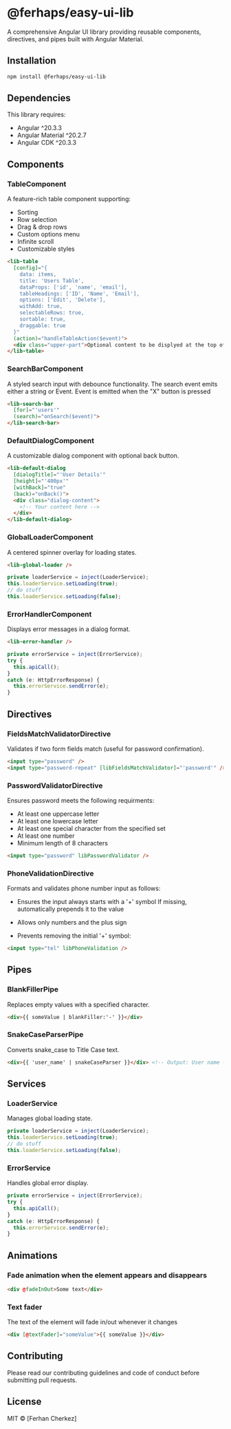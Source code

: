 # @ferhaps/easy-ui-lib

A comprehensive Angular UI library providing reusable components, directives, and pipes built with Angular Material.

## Installation

```bash
npm install @ferhaps/easy-ui-lib
```

## Dependencies

This library requires:
- Angular ^20.3.3
- Angular Material ^20.2.7
- Angular CDK ^20.3.3

## Components

### TableComponent
A feature-rich table component supporting:
- Sorting
- Row selection
- Drag & drop rows
- Custom options menu
- Infinite scroll
- Customizable styles

```html
<lib-table
  [config]="{
    data: items,
    title: 'Users Table',
    dataProps: ['id', 'name', 'email'],
    tableHeadings: ['ID', 'Name', 'Email'],
    options: ['Edit', 'Delete'],
    withAdd: true,
    selectableRows: true,
    sortable: true,
    draggable: true
  }"
  (action)="handleTableAction($event)">
  <div class="upper-part">Optional content to be displyed at the top of the table</div>
</lib-table>
```

### SearchBarComponent
A styled search input with debounce functionality.
The search event emits either a string or Event. Event is emitted when the "X" button is pressed
```html
<lib-search-bar
  [for]="'users'"
  (search)="onSearch($event)">
</lib-search-bar>
```

### DefaultDialogComponent
A customizable dialog component with optional back button.
```html
<lib-default-dialog
  [dialogTitle]="'User Details'"
  [height]="'400px'"
  [withBack]="true"
  (back)="onBack()">
  <div class="dialog-content">
    <!-- Your content here -->
  </div>
</lib-default-dialog>
```

### GlobalLoaderComponent
A centered spinner overlay for loading states.
```html
<lib-global-loader />
```

``` typescript
private loaderService = inject(LoaderService);
this.loaderService.setLoading(true);
// do stuff
this.loaderService.setLoading(false);
```

### ErrorHandlerComponent
Displays error messages in a dialog format.
```html
<lib-error-handler />
```
``` typescript
private errorService = inject(ErrorService);
try {
  this.apiCall();
}
catch (e: HttpErrorResponse) {
  this.errorService.sendError(e);
}
```

## Directives

### FieldsMatchValidatorDirective
Validates if two form fields match (useful for password confirmation).
```html
<input type="password" />
<input type="password-repeat" [libFieldsMatchValidator]="'password'" />
```

### PasswordValidatorDirective
Ensures password meets the following requirments:
* At least one uppercase letter
* At least one lowercase letter
* At least one special character from the specified set
* At least one number
* Minimum length of 8 characters

```html
<input type="password" libPasswordValidator />
```

### PhoneValidationDirective
Formats and validates phone number input as follows:
* Ensures the input always starts with a '+' symbol
If missing, automatically prepends it to the value

* Allows only numbers and the plus sign

* Prevents removing the initial '+' symbol:

```html
<input type="tel" libPhoneValidation />
```

## Pipes

### BlankFillerPipe
Replaces empty values with a specified character.
```html
<div>{{ someValue | blankFiller:'-' }}</div>
```

### SnakeCaseParserPipe
Converts snake_case to Title Case text.
```html
<div>{{ 'user_name' | snakeCaseParser }}</div> <!-- Output: User name -->
```

## Services

### LoaderService
Manages global loading state.
```typescript
private loaderService = inject(LoaderService);
this.loaderService.setLoading(true);
// do stuff
this.loaderService.setLoading(false);
```

### ErrorService
Handles global error display.
```typescript
private errorService = inject(ErrorService);
try {
  this.apiCall();
}
catch (e: HttpErrorResponse) {
  this.errorService.sendError(e);
}
```

## Animations

### Fade animation when the element appears and disappears
```html
<div @fadeInOut>Some text</div>
```

### Text fader
The text of the element will fade in/out whenever it changes
```html
<div [@textFader]="someValue">{{ someValue }}</div>
```

## Contributing
Please read our contributing guidelines and code of conduct before submitting pull requests.

## License
MIT © [Ferhan Cherkez]